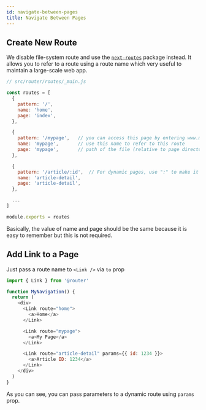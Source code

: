 ```yaml
---
id: navigate-between-pages
title: Navigate Between Pages
---
```


## Create New Route

We disable file-system route and use the [```next-routes```](https://github.com/fridays/next-routes) package instead. It allows you to refer to a route using a route name which very useful to maintain a large-scale web app.


```javascript
// src/router/routes/_main.js

const routes = [
  {
    pattern: '/',
    name: 'home',
    page: 'index',
  },

  {
    pattern: '/mypage',   // you can access this page by entering www.mydomain.com/mypage
    name: 'mypage',       // use this name to refer to this route
    page: 'mypage',       // path of the file (relative to page directory)
  },

  {
    pattern: '/article/:id',  // For dynamic pages, use ":" to make it a variable
    name: 'article-detail',
    page: 'article-detail',
  },

  ...
]

module.exports = routes

```

Basically, the value of name and page should be the same because it is easy to remember but this is not required.

## Add Link to a Page

Just pass a route name to ```<Link />``` via ```to``` prop

```javascript
import { Link } from '@router'

function MyNavigation() {
  return (
    <div>
      <Link route="home">
        <a>Home</a>
      </Link>

      <Link route="mypage">
        <a>My Page</a>
      </Link>

      <Link route="article-detail" params={{ id: 1234 }}>
        <a>Article ID: 1234</a>
      </Link>
    </div>
  )
}

```
As you can see, you can pass parameters to a dynamic route using ```params``` prop.
